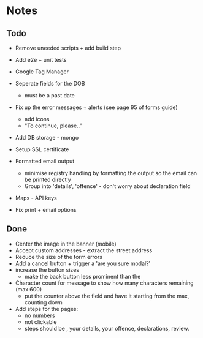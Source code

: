 # Notes
## Todo
* Remove uneeded scripts + add build step
* Add e2e + unit tests
* Google Tag Manager
* Seperate fields for the DOB
  - must be a past date

* Fix up the error messages + alerts (see page 95 of forms guide)
  - add icons
  - "To continue, please.."  

* Add DB storage - mongo
* Setup SSL certificate
* Formatted email output
  - minimise registry handling by formatting the output so the email can be printed directly
  - Group into 'details', 'offence' - don't worry about declaration field
* Maps - API keys
* Fix print + email options

## Done
* Center the image in the banner (mobile)
* Accept custom addresses - extract the street address
* Reduce the size of the form errors
* Add a cancel button + trigger a 'are you sure modal?'
* increase the button sizes
  - make the back button less prominent than the
* Character count for message to show how many characters remaining (max 600)
  - put the counter above the field and have it starting from the max, counting down  
* Add steps for the pages:
  - no numbers
  - not clickable
  - steps should be , your details, your offence, declarations, review.  
